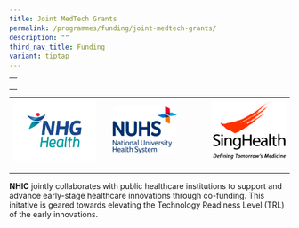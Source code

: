 ```yaml
---
title: Joint MedTech Grants
permalink: /programmes/funding/joint-medtech-grants/
description: ""
third_nav_title: Funding
variant: tiptap
---
```

<table style="minWidth: 25px">
<colgroup>
<col>
</colgroup>
<tbody>
<tr>
<td rowspan="1" colspan="1">
<p></p>
</td>
</tr>
</tbody>
</table>
<table style="minWidth: 75px">
<colgroup>
<col>
<col>
<col>
</colgroup>
<tbody>
<tr>
<td rowspan="1" colspan="1">
<div class="isomer-image-wrapper">
<img style="width: 90%;" height="auto" width="100%" alt="" src="/images/NHG_Logo_Preferred_RGB_1.png">
</div>
<p></p>
</td>
<td rowspan="1" colspan="1">
<div class="isomer-image-wrapper">
<img style="width: 70%;" height="auto" width="100%" src="/images/nuhslogo.png">
</div>
<p></p>
</td>
<td rowspan="1" colspan="1">
<div class="isomer-image-wrapper">
<img style="width: 100%;" height="auto" width="100%" src="/images/sglogo.jpg">
</div>
<p></p>
</td>
</tr>
</tbody>
</table>
<p><strong>NHIC</strong> jointly collaborates with public healthcare institutions
to support and advance early-stage healthcare innovations through co-funding.
This initative is geared towards elevating the Technology Readiness Level
(TRL) of the early innovations.</p>
